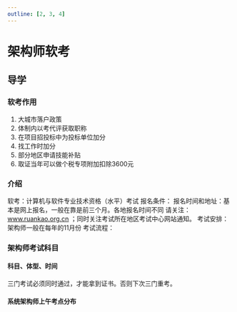 ```yaml
---
outline: [2, 3, 4]
---
```


# 架构师软考

## 导学

### 软考作用
1. 大城市落户政策
2. 体制内以考代评获取职称
3. 在项目招投标中为投标单位加分
4. 找工作时加分
5. 部分地区申请技能补贴
6. 取证当年可以做个税专项附加扣除3600元

### 介绍

软考：计算机与软件专业技术资格（水平）考试
报名条件：
报名时间和地址：基本是网上报名，一般在靠是前三个月。各地报名时间不同
请关注：www.ruankao.org.cn ；同时关注考试所在地区考试中心网站通知。
考试安排：架构师一般在每年的11月份
考试流程：

### 架构师考试科目

#### 科目、体型、时间
三门考试必须同时通过，才能拿到证书。否则下次三门重考。

#### 系统架构师上午考点分布




